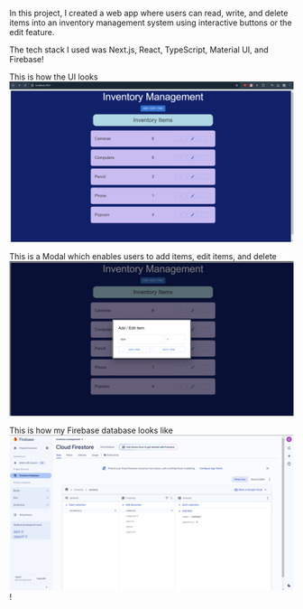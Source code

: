 In this project, I created a web app where users can read, write, and delete items into an inventory management system using interactive buttons or the edit feature. 

The tech stack I used was Next.js, React, TypeScript, Material UI, and Firebase!

This is how the UI looks
![img_3.png](img_3.png)

This is a Modal which enables users to add items, edit items, and delete
![img_4.png](img_4.png)

This is how my Firebase database looks like
![img_1.png](img_1.png)!